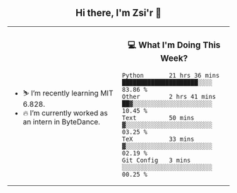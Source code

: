 <h2 align="center"> Hi there, I'm Zsi'r 👋 </h2>

<table>
    <tr>
        <td valign="center" width="50%">
            <ul>
                <li> ⛷️ I’m recently learning MIT 6.828.</li>
                <li> 🔥 I’m currently worked as an intern in ByteDance.</li>
            </ul>
        </td>
       <td valign="top" width="50%">

<h3 align="center"> 💻 What I'm Doing This Week? </h3>

<!--START_SECTION:waka-->
```text
Python       21 hrs 36 mins  █████████████████████░░░░   83.86 % 
Other        2 hrs 41 mins   ██▓░░░░░░░░░░░░░░░░░░░░░░   10.45 % 
Text         50 mins         ▓░░░░░░░░░░░░░░░░░░░░░░░░   03.25 % 
TeX          33 mins         ▓░░░░░░░░░░░░░░░░░░░░░░░░   02.19 % 
Git Config   3 mins          ░░░░░░░░░░░░░░░░░░░░░░░░░   00.25 % 
```
<!--END_SECTION:waka-->
</td></tr>
</table>
